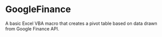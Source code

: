 # GoogleFinance
A basic Excel VBA macro that creates a pivot table based on data drawn from Google Finance API.
